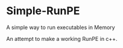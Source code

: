 # Simple-RunPE
A simple way to run executables in Memory


An attempt to make a working RunPE in c++.
